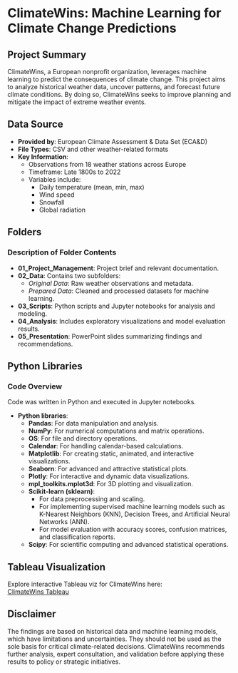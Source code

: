 # ClimateWins: Machine Learning for Climate Change Predictions

## Project Summary
ClimateWins, a European nonprofit organization, leverages machine learning to predict the consequences of climate change. This project aims to analyze historical weather data, uncover patterns, and forecast future climate conditions. By doing so, ClimateWins seeks to improve planning and mitigate the impact of extreme weather events.

## Data Source
- **Provided by**: European Climate Assessment & Data Set (ECA&D)
- **File Types**: CSV and other weather-related formats
- **Key Information**:
  - Observations from 18 weather stations across Europe
  - Timeframe: Late 1800s to 2022
  - Variables include:
    - Daily temperature (mean, min, max)
    - Wind speed
    - Snowfall
    - Global radiation

## Folders
### Description of Folder Contents
- **01_Project_Management**: Project brief and relevant documentation.
- **02_Data**: Contains two subfolders:
  - *Original Data*: Raw weather observations and metadata.
  - *Prepared Data*: Cleaned and processed datasets for machine learning.
- **03_Scripts**: Python scripts and Jupyter notebooks for analysis and modeling.
- **04_Analysis**: Includes exploratory visualizations and model evaluation results.
- **05_Presentation**: PowerPoint slides summarizing findings and recommendations.

## Python Libraries
### Code Overview
Code was written in Python and executed in Jupyter notebooks.

- **Python libraries**:
  - **Pandas**: For data manipulation and analysis.
  - **NumPy**: For numerical computations and matrix operations.
  - **OS**: For file and directory operations.
  - **Calendar**: For handling calendar-based calculations.
  - **Matplotlib**: For creating static, animated, and interactive visualizations.
  - **Seaborn**: For advanced and attractive statistical plots.
  - **Plotly**: For interactive and dynamic data visualizations.
  - **mpl_toolkits.mplot3d**: For 3D plotting and visualization.
  - **Scikit-learn (sklearn)**:
    - For data preprocessing and scaling.
    - For implementing supervised machine learning models such as K-Nearest Neighbors (KNN), Decision Trees, and Artificial Neural Networks (ANN).
    - For model evaluation with accuracy scores, confusion matrices, and classification reports.
  - **Scipy**: For scientific computing and advanced statistical operations.
 
## Tableau Visualization
Explore interactive Tableau viz for ClimateWins here:  
[ClimateWins Tableau](https://public.tableau.com/app/profile/isaac.contreras/viz/ClimateWins-Inter-Tableau/Story1)


## Disclaimer
The findings are based on historical data and machine learning models, which have limitations and uncertainties. They should not be used as the sole basis for critical climate-related decisions. ClimateWins recommends further analysis, expert consultation, and validation before applying these results to policy or strategic initiatives.
